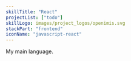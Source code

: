 ```yaml
---
skillTitle: "React"
projectList: ["todo"]
skillLogo: images/project_logos/openimis.svg
stackPart: "frontend"
iconName: "javascript-react"
---
```


My main language.
